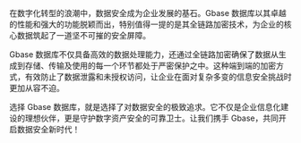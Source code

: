 在数字化转型的浪潮中，数据安全成为企业发展的基石。Gbase 数据库以其卓越的性能和强大的功能脱颖而出，特别值得一提的是其全链路加密技术，为企业的核心数据筑起了一道坚不可摧的安全屏障。

Gbase 数据库不仅具备高效的数据处理能力，还通过全链路加密确保了数据从生成到存储、传输及使用的每一个环节都处于严密保护之中。这种端到端的加密方式，有效防止了数据泄露和未授权访问，让企业在面对复杂多变的信息安全挑战时更加从容不迫。

选择 Gbase 数据库，就是选择了对数据安全的极致追求。它不仅是企业信息化建设的理想伙伴，更是守护数字资产安全的可靠卫士。让我们携手 Gbase，共同开启数据安全新时代！